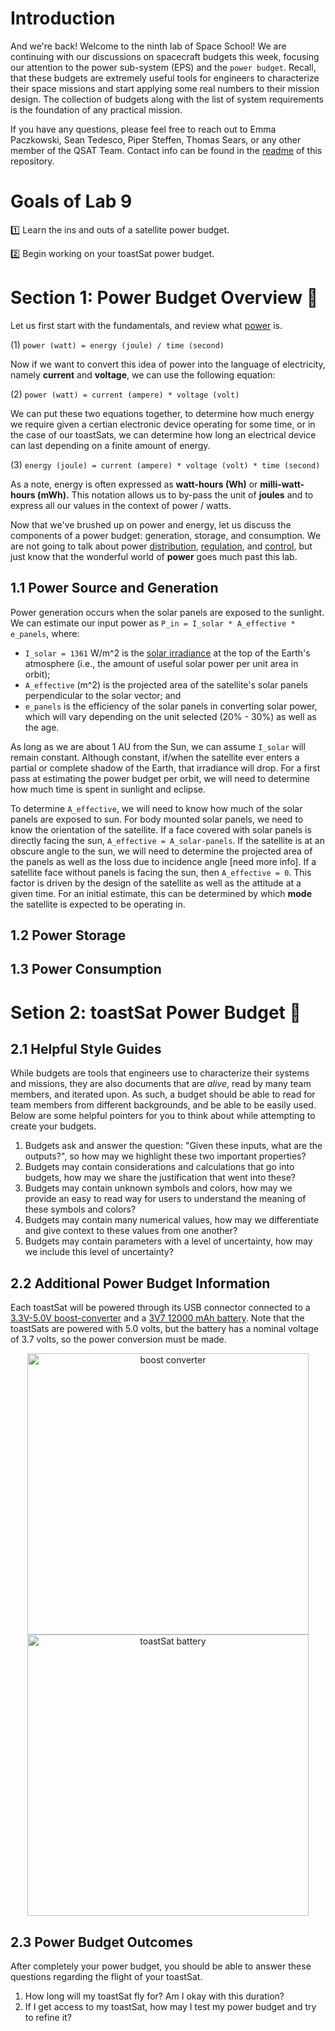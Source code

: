 # Introduction 
And we're back! Welcome to the ninth lab of Space School! We are continuing with our discussions on spacecraft budgets this week, focusing our attention to the power sub-system (EPS) and the `power budget`. Recall, that these budgets are extremely useful tools for engineers to characterize their space missions and start applying some real numbers to their mission design. The collection of budgets along with the list of system requirements is the foundation of any practical mission.

If you have any questions, please feel free to reach out to Emma Paczkowski, Sean Tedesco, Piper Steffen, Thomas Sears, or any other member of the QSAT Team. Contact info can be found in the [readme](https://github.com/queens-satellite-team/Space-School) of this repository. 

# Goals of Lab 9

1️⃣ Learn the ins and outs of a satellite power budget. 

2️⃣ Begin working on your toastSat power budget.  

# Section 1: Power Budget Overview 📖
Let us first start with the fundamentals, and review what [power](https://en.wikipedia.org/wiki/Power_(physics)) is. 

(1) `power (watt) = energy (joule) / time (second)`

Now if we want to convert this idea of power into the language of electricity, namely **current** and **voltage**, we can use the following equation: 

(2) `power (watt) = current (ampere) * voltage (volt)`

We can put these two equations together, to determine how much energy we require given a certian electronic device operating for some time, or in the case of our toastSats, we can determine how long an electrical device can last depending on a finite amount of energy.

(3) `energy (joule) = current (ampere) * voltage (volt) * time (second)`

As a note, energy is often expressed as **watt-hours (Wh)** or **milli-watt-hours (mWh).** This notation allows us to by-pass the unit of **joules** and to express all our values in the context of power / watts. 

Now that we've brushed up on power and energy, let us discuss the components of a power budget: generation, storage, and consumption. We are not going to talk about power  [distribution](https://en.wikipedia.org/wiki/Electric_power_distribution), [regulation](https://www.sunpower-uk.com/glossary/what-is-power-supply-regulation/#:~:text=Power%20supply%20regulation%20is%20the,the%20unregulated%20AC%20mains%20voltage.), and [control](https://en.wikipedia.org/wiki/Power_control), but just know that the wonderful world of **power** goes much past this lab.  

## 1.1 Power Source and Generation
Power generation occurs when the solar panels are exposed to the sunlight. We can estimate our input power as `P_in = I_solar * A_effective * e_panels`, where:
- `I_solar = 1361` W/m^2 is the [solar irradiance](https://en.wikipedia.org/wiki/Solar_irradiance#Irradiation_at_the_top_of_the_atmosphere) at the top of the Earth's atmosphere (i.e., the amount of useful solar power per unit area in orbit);
- `A_effective` (m^2) is the projected area of the satellite's solar panels perpendicular to the solar vector; and
- `e_panels` is the efficiency of the solar panels in converting solar power, which will vary depending on the unit selected (20% - 30%) as well as the age.

As long as we are about 1 AU from the Sun, we can assume `I_solar` will remain constant. Although constant, if/when the satellite ever enters a partial or complete shadow of the Earth, that irradiance will drop. For a first pass at estimating the power budget per orbit, we will need to determine how much time is spent in sunlight and eclipse.

To determine `A_effective`, we will need to know how much of the solar panels are exposed to sun. For body mounted solar panels, we need to know the orientation of the satellite. If a face covered with solar panels is directly facing the sun, `A_effective = A_solar-panels`. If the satellite is at an obscure angle to the sun, we will need to determine the projected area of the panels as well as the loss due to incidence angle [need more info]. If a satellite face without panels is facing the sun, then `A_effective = 0`. This factor is driven by the design of the satellite as well as the attitude at a given time. For an initial estimate, this can be determined by which **mode** the satellite is expected to be operating in.

## 1.2 Power Storage

## 1.3 Power Consumption

# Setion 2: toastSat Power Budget 🔋

## 2.1 Helpful Style Guides
While budgets are tools that engineers use to characterize their systems and missions, they are also documents that are _alive_, read by many team members, and iterated upon. As such, a budget should be able to read for team members from different backgrounds, and be able to be easily used. Below are some helpful pointers for you to think about while attempting to create your budgets. 

1. Budgets ask and answer the question: "Given these inputs, what are the outputs?", so how may we highlight these two important properties?
1. Budgets may contain considerations and calculations that go into budgets, how may we share the justification that went into these?
1. Budgets may contain unknown symbols and colors, how may we provide an easy to read way for users to understand the meaning of these symbols and colors? 
1. Budgets may contain many numerical values, how may we differentiate and give context to these values from one another?  
1. Budgets may contain parameters with a level of uncertainty, how may we include this level of uncertainty?

## 2.2 Additional Power Budget Information 
Each toastSat will be powered through its USB connector connected to a [3.3V-5.0V boost-converter](https://www.pishop.ca/product/powerboost-1000-charger-rechargeable-5v-lipo-usb-boost-1a-1000c/) and a [3V7 12000 mAh battery](https://www.pishop.ca/product/lithium-ion-polymer-battery-3-7v-1200mah-603450/). Note that the toastSats are powered with 5.0 volts, but the battery has a nominal voltage of 3.7 volts, so the power conversion must be made. 

<p align="center">
  <img src ="https://user-images.githubusercontent.com/48306876/150847412-c4bcf39c-c56c-4b6a-947d-5179428e49b0.png" width = "450" alt ="boost converter"><img src ="https://user-images.githubusercontent.com/48306876/150847198-2602ffab-c3d7-419e-a0dd-080b975f62a4.png" width = "450" alt ="toastSat battery">
</p> 

## 2.3 Power Budget Outcomes
After completely your power budget, you should be able to answer these questions regarding the flight of your toastSat. 

1. How long will my toastSat fly for? Am I okay with this duration? 
2. If I get access to my toastSat, how may I test my power budget and try to refine it? 
